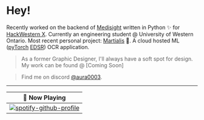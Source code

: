 # Hey!

Recently worked on the backend of [Medisight](https://github.com/harishuthaya/medisight) written in Python ✨ for [HackWestern X](https://www.hackwestern.com/). 
Currently an engineering student @ University of Western Ontario.
Most recent personal project: [Martialis](https://github.com/aura0003/Martialis) 🤏. A cloud hosted ML ([pyTorch](https://github.com/sanghyun-son/EDSR-PyTorch) [EDSR](https://keras.io/examples/vision/edsr/)) OCR application.
> As a former Graphic Designer, I'll always have a soft spot for design. My work can be found @ [Coming Soon]

> Find me on discord <a rel="me" href="https:/discord.id">@aura0003</a>.
---

<div align="center">

| 🎵 Now Playing                                                                                                                    |
| ------------------------------------------------------------------------------------------------------------------------------ |
|[![spotify-github-profile](https://spotify-github-profile.vercel.app/api/view?uid=pooplegend&cover_image=true&theme=default&show_offline=false&background_color=121212&interchange=true&bar_color=53b14f&bar_color_cover=true)](https://spotify-github-profile.vercel.app/api/view?uid=pooplegend&redirect=true)|

</div>
